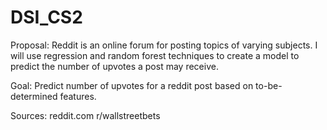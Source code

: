 # DSI_CS2

Proposal:
  Reddit is an online forum for posting topics of varying subjects. I will use regression and random forest techniques to create a model to predict the number of upvotes a post may receive.

Goal:
  Predict number of upvotes for a reddit post based on to-be-determined features.

Sources: reddit.com r/wallstreetbets
